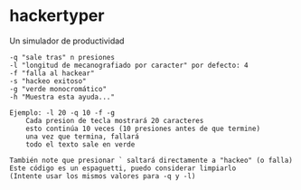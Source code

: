 # hackertyper
Un simulador de productividad

	-q "sale tras" n presiones
	-l "longitud de mecanografiado por caracter" por defecto: 4
	-f "falla al hackear"
	-s "hackeo exitoso"
	-g "verde monocromático"
	-h "Muestra esta ayuda..."
 
	Ejemplo: -l 20 -q 10 -f -g
		Cada presion de tecla mostrará 20 caracteres
		esto continúa 10 veces (10 presiones antes de que termine)
		una vez que termina, fallará
		todo el texto sale en verde
 
	También note que presionar ` saltará directamente a "hackeo" (o falla)
	Este código es un espaguetti, puedo considerar limpiarlo
	(Intente usar los mismos valores para -q y -l)
